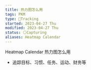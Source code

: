 ```yaml
---
title: 热力图怎么用
tags: PKM
type: 💪Tracking
started: 2023-04-27 Thu
modified: 2023-04-27 Thu
status: ⚪Capturing
aliases: Heatmap Calendar
---
```

Heatmap Calendar
热力图怎么用  
- 追踪目标、习惯、任务、运动、财务等